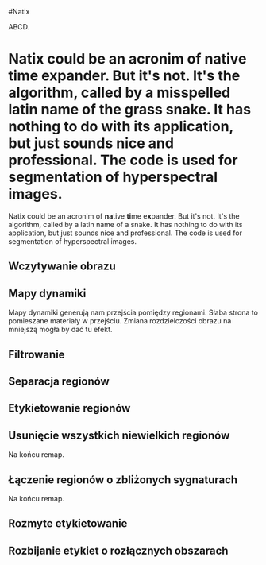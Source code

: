 #Natix

ABCD.

Natix could be an acronim of **na**tive **ti**me e**x**pander. But it's not. It's the algorithm, called by a misspelled latin name of the grass snake. It has nothing to do with its application, but just sounds nice and professional. The code is used for segmentation of hyperspectral images.
=======
Natix could be an acronim of **na**tive **ti**me e**x**pander. But it's not. It's the algorithm, called by a latin name of a snake. It has nothing to do with its application, but just sounds nice and professional. The code is used for segmentation of hyperspectral images.

## Wczytywanie obrazu
## Mapy dynamiki
Mapy dynamiki generują nam przejścia pomiędzy regionami. Słaba strona to pomieszane materiały w przejściu. Zmiana rozdzielczości obrazu na mniejszą mogła by dać tu efekt.

## Filtrowanie

## Separacja regionów
## Etykietowanie regionów
## Usunięcie wszystkich niewielkich regionów
Na końcu remap.
## Łączenie regionów o zbliżonych sygnaturach
Na końcu remap.
## Rozmyte etykietowanie
## Rozbijanie etykiet o rozłącznych obszarach
